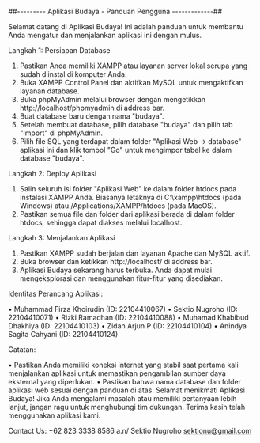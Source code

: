 ##--------- Aplikasi Budaya - Panduan Pengguna -------------##

Selamat datang di Aplikasi Budaya! Ini adalah panduan untuk membantu Anda mengatur dan menjalankan aplikasi ini dengan mulus.


Langkah 1: Persiapan Database

1.	Pastikan Anda memiliki XAMPP atau layanan server lokal serupa yang sudah diinstal di komputer Anda.
2.	Buka XAMPP Control Panel dan aktifkan MySQL untuk mengaktifkan layanan database.
3.	Buka phpMyAdmin melalui browser dengan mengetikkan http://localhost/phpmyadmin di address bar.
4.	Buat database baru dengan nama "budaya".
5.	Setelah membuat database, pilih database "budaya" dan pilih tab "Import" di phpMyAdmin.
6.	Pilih file SQL yang terdapat dalam folder "Aplikasi Web -> database" aplikasi ini dan klik tombol "Go" untuk mengimpor tabel ke dalam database "budaya".


Langkah 2: Deploy Aplikasi

1.	Salin seluruh isi folder "Aplikasi Web" ke dalam folder htdocs pada instalasi XAMPP Anda. 
	Biasanya letaknya di C:\xampp\htdocs (pada Windows) atau /Applications/XAMPP/htdocs (pada MacOS).
2.	Pastikan semua file dan folder dari aplikasi berada di dalam folder htdocs, sehingga dapat diakses melalui localhost.


Langkah 3: Menjalankan Aplikasi

1.	Pastikan XAMPP sudah berjalan dan layanan Apache dan MySQL aktif.
2.	Buka browser dan ketikkan http://localhost/ di address bar.
3.	Aplikasi Budaya sekarang harus terbuka. Anda dapat mulai mengeksplorasi dan menggunakan fitur-fitur yang disediakan.


Identitas Perancang Aplikasi:

•	Muhammad Firza Khoirudin (ID: 22104410067)
•	Sektio Nugroho (ID: 22104410071)
•	Rizki Ramadhan (ID: 22104410088)
•	Muhamad Khabibud Dhakhiya (ID: 22104410103)
•	Zidan Arjun P (ID: 22104410104)
•	Anindya Sagita Cahyani (ID: 22104410124)


Catatan:

•	Pastikan Anda memiliki koneksi internet yang stabil saat pertama kali menjalankan aplikasi untuk memastikan pengambilan sumber daya eksternal yang diperlukan.
•	Pastikan bahwa nama database dan folder aplikasi web sesuai dengan panduan di atas.
	Selamat menikmati Aplikasi Budaya! Jika Anda mengalami masalah atau memiliki pertanyaan lebih lanjut, 
	jangan ragu untuk menghubungi tim dukungan. Terima kasih telah menggunakan aplikasi kami.

Contact Us:
+62 823 3338 8586 a.n/ Sektio Nugroho
sektionu@gmail.com
